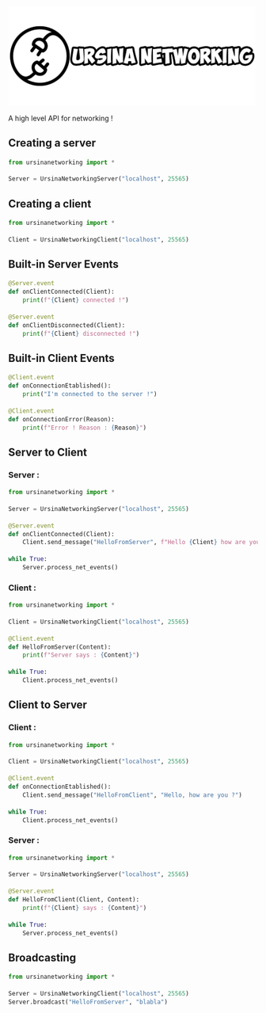 <img src="https://raw.githubusercontent.com/kstzl/UrsinaNetworking/main/UrsinaNetworking_banner.png" width="500">

A high level API for networking !

## Creating a server
```python
from ursinanetworking import *

Server = UrsinaNetworkingServer("localhost", 25565)
```

## Creating a client
```python
from ursinanetworking import *

Client = UrsinaNetworkingClient("localhost", 25565)
```

## Built-in Server Events
```python
@Server.event
def onClientConnected(Client):
    print(f"{Client} connected !")

@Server.event
def onClientDisconnected(Client):
    print(f"{Client} disconnected !")
```

## Built-in Client Events
```python
@Client.event
def onConnectionEtablished():
    print("I'm connected to the server !")

@Client.event
def onConnectionError(Reason):
    print(f"Error ! Reason : {Reason}")
```

## Server to Client
### Server :
```python
from ursinanetworking import *

Server = UrsinaNetworkingServer("localhost", 25565)

@Server.event
def onClientConnected(Client):
    Client.send_message("HelloFromServer", f"Hello {Client} how are you ?! :D")

while True:
    Server.process_net_events()
```
### Client :
```python
from ursinanetworking import *

Client = UrsinaNetworkingClient("localhost", 25565)

@Client.event
def HelloFromServer(Content):
    print(f"Server says : {Content}")

while True:
    Client.process_net_events()
```

## Client to Server
### Client :
```python
from ursinanetworking import *

Client = UrsinaNetworkingClient("localhost", 25565)

@Client.event
def onConnectionEtablished():
    Client.send_message("HelloFromClient", "Hello, how are you ?")

while True:
    Client.process_net_events()
```
### Server :
```python
from ursinanetworking import *

Server = UrsinaNetworkingServer("localhost", 25565)

@Server.event
def HelloFromClient(Client, Content):
    print(f"{Client} says : {Content}")

while True:
    Server.process_net_events()
```

## Broadcasting
```python
from ursinanetworking import *

Server = UrsinaNetworkingClient("localhost", 25565)
Server.broadcast("HelloFromServer", "blabla")
```
